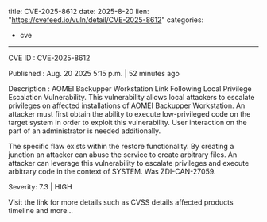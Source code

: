  
title: CVE-2025-8612
date: 2025-8-20
lien: "https://cvefeed.io/vuln/detail/CVE-2025-8612"
categories:
  - cve
---

CVE ID : CVE-2025-8612

Published :  Aug. 20
2025
5:15 p.m. | 52 minutes ago

Description : AOMEI Backupper Workstation Link Following Local Privilege Escalation Vulnerability. This vulnerability allows local attackers to escalate privileges on affected installations of AOMEI Backupper Workstation. An attacker must first obtain the ability to execute low-privileged code on the target system in order to exploit this vulnerability. User interaction on the part of an administrator is needed additionally.

The specific flaw exists within the restore functionality. By creating a junction
an attacker can abuse the service to create arbitrary files. An attacker can leverage this vulnerability to escalate privileges and execute arbitrary code in the context of SYSTEM. Was ZDI-CAN-27059.

Severity: 7.3 | HIGH

Visit the link for more details
such as CVSS details
affected products
timeline
and more...
